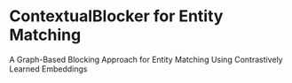 # ContextualBlocker for Entity Matching
A Graph-Based Blocking Approach for Entity Matching Using Contrastively Learned Embeddings
